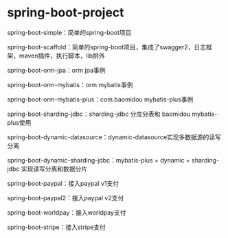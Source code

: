 # spring-boot-project

spring-boot-simple：简单的spring-boot项目

spring-boot-scaffold：简单的spring-boot项目，集成了swagger2，日志框架，maven插件，执行脚本，lib排外

spring-boot-orm-jpa：orm jpa事例

spring-boot-orm-mybatis：orm mybatis事例

spring-boot-orm-mybatis-plus：com.baomidou mybatis-plus事例

spring-boot-sharding-jdbc：sharding-jdbc 分库分表和 baomidou mybatis-plus使用

spring-boot-dynamic-datasource：dynamic-datasource实现多数据源的读写分离

spring-boot-dynamic-sharding-jdbc：mybatis-plus + dynamic + sharding-jdbc 实现读写分离和数据分片

spring-boot-paypal：接入paypal v1支付

spring-boot-paypal2：接入paypal v2支付

spring-boot-worldpay：接入worldpay支付

spring-boot-stripe：接入stripe支付
